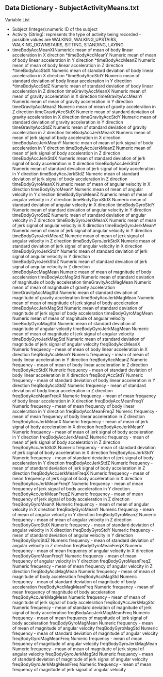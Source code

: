## Data Dictionary - SubjectActivityMeans.txt ##

Variable List
* Subject	(Integer):numeric ID of the subject
* Activity (String): represents the type of activity being recorded - possible values are WALKING, WALKING_UPSTAIRS, WALKING_DOWNSTAIRS, SITTING, STANDING, LAYING
* timeBodyAccMeanX(Numeric): mean of mean of body linear acceleration in X direction
*timeBodyAccMeanY			Numeric		mean of mean of body linear acceleration in Y direction
*timeBodyAccMeanZ			Numeric		mean of mean of body linear acceleration in Z direction
*timeBodyAccStdX				Numeric		mean of standard deviation of body linear acceleration in X direction
*timeBodyAccStdY				Numeric		mean of standard deviation of body linear acceleration in Y direction
*timeBodyAccStdZ				Numeric		mean of standard deviation of body linear acceleration in Z direction
timeGravityAccMeanX			Numeric		mean of mean of gravity acceleration in X direction
timeGravityAccMeanY			Numeric		mean of mean of gravity acceleration in Y direction	
timeGravityAccMeanZ			Numeric		mean of mean of gravity acceleration in Z direction
timeGravityAccStdX			Numeric		mean of standard deviation of gravity acceleration in X direction
timeGravityAccStdY			Numeric		mean of standard deviation of gravity acceleration in Y direction
timeGravityAccStdZ			Numeric		mean of standard deviation of gravity acceleration in Z direction
timeBodyAccJerkMeanX		Numeric		mean of mean of jerk signal of body acceleration in X direction
timeBodyAccJerkMeanY		Numeric		mean of mean of jerk signal of body acceleration in Y direction
timeBodyAccJerkMeanZ		Numeric		mean of mean of jerk signal of body acceleration in Z direction
timeBodyAccJerkStdX			Numeric		mean of standard deviation of jerk signal of body acceleration in X direction
timeBodyAccJerkStdY			Numeric		mean of standard deviation of jerk signal of body acceleration in Y direction
timeBodyAccJerkStdZ			Numeric		mean of standard deviation of jerk signal of body acceleration in Z direction
timeBodyGyroMeanX			Numeric		mean of mean of angular velocity in X direction
timeBodyGyroMeanY			Numeric		mean of mean of angular velocity in Y direction
timeBodyGyroMeanZ			Numeric		mean of mean of angular velocity in Z direction
timeBodyGyroStdX			Numeric		mean of standard deviation of angular velocity in X direction
timeBodyGyroStdY			Numeric		mean of standard deviation of angular velocity in Y direction
timeBodyGyroStdZ			Numeric		mean of standard deviation of angular velocity in Z direction
timeBodyGyroJerkMeanX		Numeric		mean of mean of jerk signal of angular velocity in X direction
timeBodyGyroJerkMeanY		Numeric		mean of mean of jerk signal of angular velocity in Y direction
timeBodyGyroJerkMeanZ		Numeric		mean of mean of jerk signal of angular velocity in Z direction
timeBodyGyroJerkStdX		Numeric		mean of standard deviation of jerk signal of angular velocity in X direction	
timeBodyGyroJerkStdY		Numeric		mean of standard deviation of jerk signal of angular velocity in Y direction	
timeBodyGyroJerkStdZ		Numeric		mean of standard deviation of jerk signal of angular velocity in Z direction	
timeBodyAccMagMean			Numeric		mean of mean of magnitude of body acceleration
timeBodyAccMagStd			Numeric		mean of standard deviation of magnitude of body acceleration
timeGravityAccMagMean		Numeric		mean of mean of magnitude of gravity acceleration
timeGravityAccMagStd		Numeric		mean of standard deviation of magnitude of gravity acceleration
timeBodyAccJerkMagMean		Numeric		mean of mean of magnitude of jerk signal of body acceleration
timeBodyAccJerkMagStd		Numeric		mean of standard deviation of magnitude of jerk signal of body acceleration
timeBodyGyroMagMean			Numeric		mean of mean of magnitude of angular velocity
timeBodyGyroMagStd			Numeric		mean of standard deviation of magnitude of angular velocity
timeBodyGyroJerkMagMean		Numeric		mean of mean of magnitude of jerk signal of angular velocity
timeBodyGyroJerkMagStd		Numeric		mean of standard deviation of magnitude of jerk signal of angular velocity
freqBodyAccMeanX			Numeric		frequency - mean of mean of body linear acceleration in X direction
freqBodyAccMeanY            Numeric		frequency - mean of mean of body linear acceleration in Y direction
freqBodyAccMeanZ            Numeric		frequency - mean of mean of body linear acceleration in Z direction
freqBodyAccStdX             Numeric		frequency - mean of standard deviation of body linear acceleration in X direction
freqBodyAccStdY             Numeric		frequency - mean of standard deviation of body linear acceleration in Y direction
freqBodyAccStdZ             Numeric		frequency - mean of standard deviation of body linear acceleration in Z direction
freqBodyAccMeanFreqX        Numeric		frequency - mean of mean frequency of body linear acceleration in X direction
freqBodyAccMeanFreqY        Numeric		frequency - mean of mean frequency of body linear acceleration in Y direction
freqBodyAccMeanFreqZ        Numeric		frequency - mean of mean frequency of body linear acceleration in Z direction
freqBodyAccJerkMeanX       	Numeric		frequency - mean of mean of jerk signal of body acceleration in X direction 
freqBodyAccJerkMeanY       	Numeric		frequency - mean of mean of jerk signal of body acceleration in Y direction 
freqBodyAccJerkMeanZ       	Numeric		frequency - mean of mean of jerk signal of body acceleration in Z direction 
freqBodyAccJerkStdX        	Numeric		frequency - mean of standard deviation of jerk signal of body acceleration in X direction 
freqBodyAccJerkStdY        	Numeric		frequency - mean of standard deviation of jerk signal of body acceleration in Y direction 
freqBodyAccJerkStdZ        	Numeric		frequency - mean of standard deviation of jerk signal of body acceleration in Z direction 
freqBodyAccJerkMeanFreqX    Numeric		frequency - mean of mean frequency of jerk signal of body acceleration in X direction 
freqBodyAccJerkMeanFreqY    Numeric		frequency - mean of mean frequency of jerk signal of body acceleration in Y direction 
freqBodyAccJerkMeanFreqZ    Numeric		frequency - mean of mean frequency of jerk signal of body acceleration in Z direction 
freqBodyGyroMeanX           Numeric		frequency - mean of mean of angular velocity in X direction
freqBodyGyroMeanY           Numeric		frequency - mean of mean of angular velocity in Y direction
freqBodyGyroMeanZ           Numeric		frequency - mean of mean of angular velocity in Z direction
freqBodyGyroStdX            Numeric		frequency - mean of standard deviation of angular velocity in X direction
freqBodyGyroStdY            Numeric		frequency - mean of standard deviation of angular velocity in Y direction
freqBodyGyroStdZ            Numeric		frequency - mean of standard deviation of angular velocity in Z direction
freqBodyGyroMeanFreqX       Numeric		frequency - mean of mean frequency of angular velocity in X direction
freqBodyGyroMeanFreqY       Numeric		frequency - mean of mean frequency of angular velocity in Y direction
freqBodyGyroMeanFreqZ       Numeric		frequency - mean of mean frequency of angular velocity in Z direction
freqBodyAccMagMean          Numeric		frequency - mean of mean of magnitude of body acceleration
freqBodyAccMagStd           Numeric		frequency - mean of standard deviation of magnitude of body acceleration
freqBodyAccMagMeanFreq      Numeric		frequency - mean of mean frequency of magnitude of body acceleration
freqBodyAccJerkMagMean      Numeric		frequency - mean of mean of magnitude of jerk signal of body acceleration
freqBodyAccJerkMagStd       Numeric		frequency - mean of standard deviation of magnitude of jerk signal of body acceleration
freqBodyAccJerkMagMeanFreq  Numeric		frequency - mean of mean frequency of magnitude of jerk signal of body acceleration
freqBodyGyroMagMean         Numeric		frequency - mean of mean of magnitude of angular velocity
freqBodyGyroMagStd          Numeric		frequency - mean of standard deviation of magnitude of angular velocity
freqBodyGyroMagMeanFreq     Numeric		frequency - mean of mean frequency of magnitude of angular velocity
freqBodyGyroJerkMagMean     Numeric		frequency - mean of mean of magnitude of jerk signal of angular velocity
freqBodyGyroJerkMagStd      Numeric		frequency - mean of standard deviation of magnitude of jerk signal of angular velocity
freqBodyGyroJerkMagMeanFreq Numeric		frequency - mean of mean frequency of magnitude of jerk signal of angular velocity
